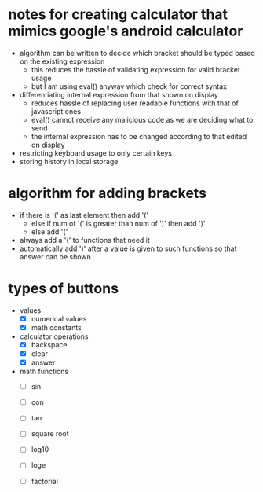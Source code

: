 # notes for creating calculator that mimics google's android calculator

- algorithm can be written to decide which bracket should be typed based on the existing expression
  - this reduces the hassle of validating expression for valid bracket usage 
  - but I am using eval() anyway which check for correct syntax
- differentiating internal expression from that shown on display
  - reduces hassle of replacing user readable functions with that of javascript ones
  - eval() cannot receive any malicious code as we are deciding what to send
  - the internal expression has to be changed according to that edited on display
- restricting keyboard usage to only certain keys
- storing history in local storage

# algorithm for adding brackets

- if there is '(' as last element then add '('
  - else if num of '(' is greater than num of ')' then add ')'
  - else add '('
- always add a '(' to functions that need it
- automatically add ')' after a value is given to such functions so that answer can be shown

# types of buttons

- values
  - [x] numerical values
  - [x] math constants
- calculator operations
  - [x] backspace
  - [x] clear
  - [x] answer
- math functions
  - [ ] sin
  - [ ] con
  - [ ] tan
  - [ ] square root
  - [ ] log10
  - [ ] loge
  - [ ] factorial
   